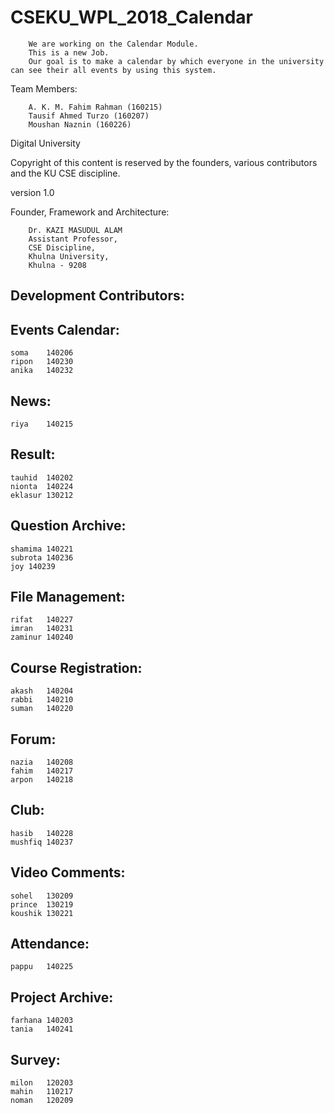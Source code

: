 # CSEKU_WPL_2018_Calendar
	
		We are working on the Calendar Module.
		This is a new Job. 
		Our goal is to make a calendar by which everyone in the university can see their all events by using this system. 



Team Members: 

		A. K. M. Fahim Rahman (160215)
		Tausif Ahmed Turzo (160207)
		Moushan Naznin (160226)
	

Digital University

Copyright of this content is reserved by the founders, various contributors and the KU CSE discipline.

version 1.0

Founder, Framework and Architecture:

		Dr. KAZI MASUDUL ALAM 
		Assistant Professor, 
		CSE Discipline, 
		Khulna University,
		Khulna - 9208


Development Contributors:
--------------------------------

Events Calendar: 
-------------------------
	soma	140206
	ripon	140230
	anika	140232

News:
-------------------------
	riya	140215

Result:
-------------------------
	tauhid	140202
	nionta	140224
	eklasur	130212


Question Archive:
-----------------------
	shamima	140221
	subrota	140236
	joy	140239


File Management:
-----------------------
	rifat	140227
	imran	140231
	zaminur	140240

Course Registration:
------------------------
	akash	140204
	rabbi	140210
	suman	140220


Forum:
------------------
	nazia	140208
	fahim	140217
	arpon	140218


Club:
--------------
	hasib	140228
	mushfiq	140237


Video Comments:
--------------------
	sohel	130209
	prince	130219
	koushik	130221


Attendance:
------------------
	pappu	140225


Project Archive: 
-------------------
	farhana	140203
	tania	140241


Survey:
---------------
	milon	120203
	mahin	110217
	noman	120209
